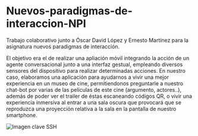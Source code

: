 # Nuevos-paradigmas-de-interaccion-NPI
 Trabajo colaborativo junto a Óscar David López y Ernesto Martínez para la asignatura nuevos paradigmas de interacción.
 
 El objetivo era el de realizar una apliación móvil integrando la acción de un agente conversacional junto a una
 interfaz gestual, empleando diversos sensores del dispositivo para realizar determinadas acciones.
 En nuestro caso, elaboramos una aplicación para ayudarnos a vivir una mejor experiencia en un museo de cine,
 permitiendonos preguntarle a nuestro chat-bot por varias de las películas de este cine (argumento, actores..),
 además de poder ver el trailer de éstas escaneando códigos QR, o vivir una experiencia inmersiva al entrar a una 
 sala oscura que provocará que se reproduzca una proyección relativa a la sala en la pantalla de nuestro smartphone.
 
 ![Imagen clave SSH](https://raw.githubusercontent.com/yoskitar/Cloud-Computing-CC/master/Justificaciones/imagenes/Justificación-Configuración-SSH-Key.png)
